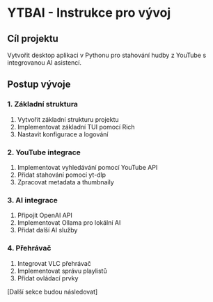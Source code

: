 # YTBAI - Instrukce pro vývoj

## Cíl projektu
Vytvořit desktop aplikaci v Pythonu pro stahování hudby z YouTube s integrovanou AI asistencí.

## Postup vývoje

### 1. Základní struktura
1. Vytvořit základní strukturu projektu
2. Implementovat základní TUI pomocí Rich
3. Nastavit konfigurace a logování

### 2. YouTube integrace
1. Implementovat vyhledávání pomocí YouTube API
2. Přidat stahování pomocí yt-dlp
3. Zpracovat metadata a thumbnaily

### 3. AI integrace
1. Připojit OpenAI API
2. Implementovat Ollama pro lokální AI
3. Přidat další AI služby

### 4. Přehrávač
1. Integrovat VLC přehrávač
2. Implementovat správu playlistů
3. Přidat ovládací prvky

[Další sekce budou následovat] 